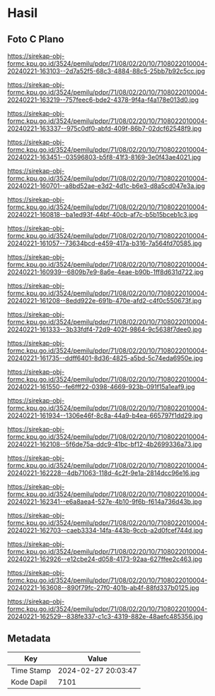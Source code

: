 # Hasil

## Foto C Plano

https://sirekap-obj-formc.kpu.go.id/3524/pemilu/pdpr/71/08/02/20/10/7108022010004-20240221-163103--2d7a52f5-68c3-4884-88c5-25bb7b92c5cc.jpg

https://sirekap-obj-formc.kpu.go.id/3524/pemilu/pdpr/71/08/02/20/10/7108022010004-20240221-163219--757feec6-bde2-4378-9f4a-f4a178e013d0.jpg

https://sirekap-obj-formc.kpu.go.id/3524/pemilu/pdpr/71/08/02/20/10/7108022010004-20240221-163337--975c0df0-abfd-409f-86b7-02dcf62548f9.jpg

https://sirekap-obj-formc.kpu.go.id/3524/pemilu/pdpr/71/08/02/20/10/7108022010004-20240221-163451--03596803-b5f8-41f3-8169-3e0f43ae4021.jpg

https://sirekap-obj-formc.kpu.go.id/3524/pemilu/pdpr/71/08/02/20/10/7108022010004-20240221-160701--a8bd52ae-e3d2-4d1c-b6e3-d8a5cd047e3a.jpg

https://sirekap-obj-formc.kpu.go.id/3524/pemilu/pdpr/71/08/02/20/10/7108022010004-20240221-160818--ba1ed93f-44bf-40cb-af7c-b5b15bceb1c3.jpg

https://sirekap-obj-formc.kpu.go.id/3524/pemilu/pdpr/71/08/02/20/10/7108022010004-20240221-161057--73634bcd-e459-417a-b316-7a564fd70585.jpg

https://sirekap-obj-formc.kpu.go.id/3524/pemilu/pdpr/71/08/02/20/10/7108022010004-20240221-160939--6809b7e9-8a6e-4eae-b90b-1ff8d631d722.jpg

https://sirekap-obj-formc.kpu.go.id/3524/pemilu/pdpr/71/08/02/20/10/7108022010004-20240221-161208--8edd922e-691b-470e-afd2-c4f0c550673f.jpg

https://sirekap-obj-formc.kpu.go.id/3524/pemilu/pdpr/71/08/02/20/10/7108022010004-20240221-161333--3b33fdf4-72d9-402f-9864-9c5638f7dee0.jpg

https://sirekap-obj-formc.kpu.go.id/3524/pemilu/pdpr/71/08/02/20/10/7108022010004-20240221-161735--ddff6401-8d36-4825-a5bd-5c74eda6950e.jpg

https://sirekap-obj-formc.kpu.go.id/3524/pemilu/pdpr/71/08/02/20/10/7108022010004-20240221-161550--fe6fff22-0398-4669-923b-091f15a1eaf9.jpg

https://sirekap-obj-formc.kpu.go.id/3524/pemilu/pdpr/71/08/02/20/10/7108022010004-20240221-161934--1306e46f-8c8a-44a9-b4ea-665797f1dd29.jpg

https://sirekap-obj-formc.kpu.go.id/3524/pemilu/pdpr/71/08/02/20/10/7108022010004-20240221-162108--5f6de75a-ddc9-41bc-bf12-4b2699336a73.jpg

https://sirekap-obj-formc.kpu.go.id/3524/pemilu/pdpr/71/08/02/20/10/7108022010004-20240221-162228--4db71063-118d-4c2f-9e1a-2814dcc96e16.jpg

https://sirekap-obj-formc.kpu.go.id/3524/pemilu/pdpr/71/08/02/20/10/7108022010004-20240221-162341--e6a8aea4-527e-4b10-9f6b-f614a736d43b.jpg

https://sirekap-obj-formc.kpu.go.id/3524/pemilu/pdpr/71/08/02/20/10/7108022010004-20240221-162703--caeb3334-14fa-443b-9ccb-a2d0fcef744d.jpg

https://sirekap-obj-formc.kpu.go.id/3524/pemilu/pdpr/71/08/02/20/10/7108022010004-20240221-162926--e12cbe24-d058-4173-92aa-627ffee2c463.jpg

https://sirekap-obj-formc.kpu.go.id/3524/pemilu/pdpr/71/08/02/20/10/7108022010004-20240221-163608--890f79fc-27f0-401b-ab4f-88fd337b0125.jpg

https://sirekap-obj-formc.kpu.go.id/3524/pemilu/pdpr/71/08/02/20/10/7108022010004-20240221-162529--838fe337-c1c3-4319-882e-48aefc485356.jpg


## Metadata

| Key        | Value               |
| ---------- | ------------------- |
| Time Stamp | 2024-02-27 20:03:47 |
| Kode Dapil | 7101                |



